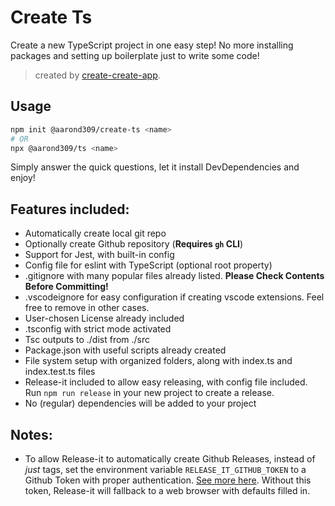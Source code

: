 # Create Ts

Create a new TypeScript project in one easy step! No more installing packages and setting up boilerplate just to write some code!

> created by [create-create-app](https://github.com/uetchy/create-create-app).

## Usage

```bash
npm init @aarond309/create-ts <name>
# OR
npx @aarond309/ts <name>
```

Simply answer the quick questions, let it install DevDependencies and enjoy!

## Features included:

- Automatically create local git repo
- Optionally create Github repository (**Requires `gh` CLI**)
- Support for Jest, with built-in config
- Config file for eslint with TypeScript (optional root property)
- .gitignore with many popular files already listed. **Please Check Contents Before Committing!**
- .vscodeignore for easy configuration if creating vscode extensions. Feel free to remove in other cases.
- User-chosen License already included
- .tsconfig with strict mode activated
- Tsc outputs to ./dist from ./src
- Package.json with useful scripts already created
- File system setup with organized folders, along with index.ts and index.test.ts files
- Release-it included to allow easy releasing, with config file included. Run `npm run release` in your new project to create a release.
- No (regular) dependencies will be added to your project

## Notes:

- To allow Release-it to automatically create Github Releases, instead of _just_ tags, set the environment variable `RELEASE_IT_GITHUB_TOKEN` to a Github Token with proper authentication. [See more here](<https://github.com/release-it/release-it/blob/master/docs/github-releases.md#automated:~:text=Obtain%20a%20personal%20access%20token%20(release%2Dit%20only%20needs%20%22repo%22%20access%3B%20no%20%22admin%22%20or%20other%20scopes).>). Without this token, Release-it will fallback to a web browser with defaults filled in.
